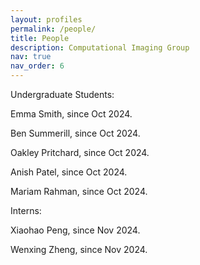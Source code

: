 ```yaml
---
layout: profiles
permalink: /people/
title: People
description: Computational Imaging Group
nav: true
nav_order: 6
---
```


Undergraduate Students:

Emma Smith, since Oct 2024.

Ben Summerill, since Oct 2024.

Oakley Pritchard, since Oct 2024.

Anish Patel, since Oct 2024.

Mariam Rahman, since Oct 2024.

Interns:

Xiaohao Peng, since Nov 2024.

Wenxing Zheng, since Nov 2024.


